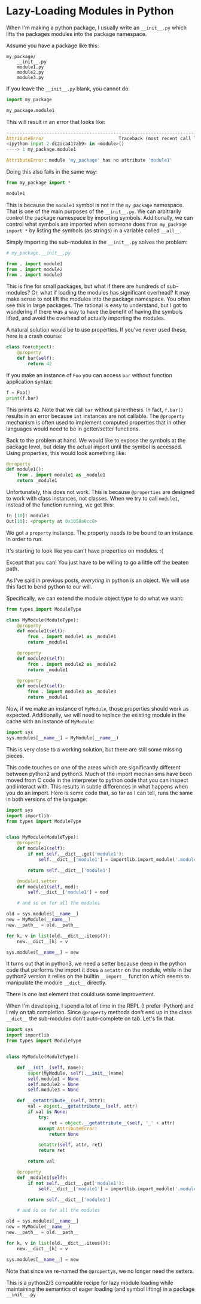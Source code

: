 Lazy-Loading Modules in Python
==============================

When I'm making a python package, I usually write an `__init__.py` which lifts the packages modules into the package namespace.

Assume you have a package like this:

```
my_package/
    __init__.py
    module1.py
    module2.py
    module3.py
```

If you leave the `__init__.py` blank, you cannot do:

```python
import my_package

my_package.module1
```

This will result in an error that looks like:

```python
---------------------------------------------------------------------------
AttributeError                            Traceback (most recent call last)
<ipython-input-2-dc2aca417ab9> in <module>()
----> 1 my_package.module1

AttributeError: module 'my_package' has no attribute 'module1'
```

Doing this also fails in the same way:

```python
from my_package import *

module1
```

This is because the `module1` symbol is not in the `my_package` namespace. That is one of the main purposes of the `__init__.py`. We can arbitrarily control the package namespace by importing symbols. Additionally, we can control what symbols are imported when someone does `from my_package import *` by listing the symbols (as strings) in a variable called `__all__`.

Simply importing the sub-modules in the `__init__.py` solves the problem:

```python
# my_package.__init__.py

from . import module1
from . import module2
from . import module3
```

This is fine for small packages, but what if there are hundreds of sub-modules? Or, what if loading the modules has significant overhead? It may make sense to not lift the modules into the package namespace. You often see this in large packages. The rational is easy to understand, but I got to wondering if there was a way to have the benefit of having the symbols lifted, and avoid the overhead of actually importing the modules.

A natural solution would be to use properties. If you've never used these, here is a crash course:

```python
class Foo(object):
    @property
    def bar(self):
        return 42
```

If you make an instance of `Foo` you can access `bar` without function application syntax:

```python
f = Foo()
print(f.bar)
```

This prints `42`. Note that we call `bar` without parenthesis. In fact, `f.bar()` results in an error because `int` instances are not callable. The `@property` mechanism is often used to implement computed properties that in other languages would need to be in getter/setter functions.

Back to the problem at hand. We would like to expose the symbols at the package level, but delay the actual import until the symbol is accessed. Using properties, this would look something like:

```python
@property
def module1():
    from . import module1 as _module1
    return _module1
```

Unfortunately, this does not work. This is because `@properties` are designed to work with class instances, not classes. When we try to call `module1`, instead of the function running, we get this:

```python
In [10]: module1
Out[10]: <property at 0x1058a8cc8>
```

We got a `property` instance. The property needs to be bound to an instance in order to run.

It's starting to look like you can't have properties on modules. :(

Except that you can! You just have to be willing to go a little off the beaten path.

As I've said in previous posts, *everyting* in python is an object. We will use this fact to bend python to our will.

Specifically, we can extend the module object type to do what we want:

```python
from types import ModuleType

class MyModule(ModuleType):
    @property
    def module1(self):
        from . import module1 as _module1
        return _module1

    @property
    def module2(self):
        from . import module2 as _module2
        return _module1

    @property
    def module3(self):
        from . import module3 as _module3
        return _module1
```

Now, if we make an instance of `MyModule`, those properties should work as expected. Additionally, we will need to replace the existing module in the cache with an instance of `MyModule`:

```python
import sys
sys.modules[__name__] = MyModule(__name__)
```

This is very close to a working solution, but there are still some missing pieces.

This code touches on one of the areas which are significantly different between python2 and python3. Much of the import mechanisms have been moved from C code in the interpreter to python code that you can inspect and interact with. This results in subtle differences in what happens when you do an import. Here is some code that, so far as I can tell, runs the same in both versions of the language:

```python
import sys
import importlib
from types import ModuleType


class MyModule(ModuleType):
    @property
    def module1(self):
        if not self.__dict__.get('module1'):
            self.__dict__['module1'] = importlib.import_module('.module1', __package__)

        return self.__dict__['module1']

    @module1.setter
    def module1(self, mod):
        self.__dict__['module1'] = mod

    # and so on for all the modules

old = sys.modules[__name__]
new = MyModule(__name__)
new.__path__ = old.__path__

for k, v in list(old.__dict__.items()):
    new.__dict__[k] = v

sys.modules[__name__] = new
```

It turns out that in python3, we need a setter because deep in the python code that performs the import it does a `setattr` on the module, while in the python2 version it relies on the builtin `__import__` function which seems to manipulate the module `__dict__` directly.

There is one last element that could use some improvement.

When I'm developing, I spend a lot of time in the REPL (I prefer iPython) and I rely on tab completion. Since `@property` methods don't end up in the class `__dict__` the sub-modules don't auto-complete on tab. Let's fix that.

```python
import sys
import importlib
from types import ModuleType


class MyModule(ModuleType):

    def __init__(self, name):
        super(MyModule, self).__init__(name)
        self.module1 = None
        self.module2 = None
        self.module3 = None

    def __getattribute__(self, attr):
        val = object.__getattribute__(self, attr)
        if val is None:
            try:
                ret = object.__getattribute__(self, '_' + attr)
            except AttributeError:
                return None

            setattr(self, attr, ret)
            return ret

        return val

    @property
    def _module1(self):
        if not self.__dict__.get('module1'):
            self.__dict__['module1'] = importlib.import_module('.module1', __package__)

        return self.__dict__['module1']

    # and so on for all the modules

old = sys.modules[__name__]
new = MyModule(__name__)
new.__path__ = old.__path__

for k, v in list(old.__dict__.items()):
    new.__dict__[k] = v

sys.modules[__name__] = new
```

Note that since we re-named the `@property`s, we no longer need the setters.

This is a python2/3 compatible recipe for lazy module loading while maintaining the semantics of eager loading (and symbol lifting) in a package `__init__.py`
